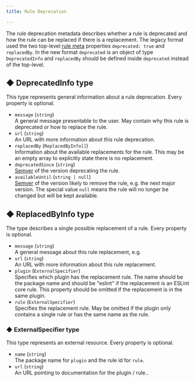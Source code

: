 ```yaml
---
title: Rule Deprecation

---
```

The rule deprecation metadata describes whether a rule is deprecated and how the rule can be replaced if there is a replacement.
The legacy format used the two top-level [rule meta](./custom-rules#rule-structure) properties `deprecated: true` and `replacedBy`.
In the new format `deprecated` is an object of type `DeprecatedInfo` and `replacedBy` should be defined inside `deprecated` instead of the top-level.

## ◆ DeprecatedInfo type

This type represents general information about a rule deprecation.
Every property is optional.

* `message` (`string`)<br>
  A general message presentable to the user. May contain why this rule is deprecated or how to replace the rule.
* `url` (`string`)<br>
  An URL with more information about this rule deprecation.
* `replacedBy` (`ReplacedByInfo[]`)<br>
  Information about the available replacements for the rule.
  This may be an empty array to explicitly state there is no replacement.
* `deprecatedSince` (`string`)<br>
  [Semver](https://semver.org/) of the version deprecating the rule.
* `availableUntil` (`string | null`)<br>
  [Semver](https://semver.org/) of the version likely to remove the rule, e.g. the next major version.
  The special value `null` means the rule will no longer be changed but will be kept available.

## ◆ ReplacedByInfo type

The type describes a single possible replacement of a rule.
Every property is optional.

* `message` (`string`)<br>
  A general message about this rule replacement, e.g.
* `url` (`string`)<br>
  An URL with more information about this rule replacement.
* `plugin` (`ExternalSpecifier`)<br>
  Specifies which plugin has the replacement rule.
  The name should be the package name and should be "eslint" if the replacement is an ESLint core rule.
  This property should be omitted if the replacement is in the same plugin.
* `rule` (`ExternalSpecifier`)<br>
  Specifies the replacement rule.
  May be omitted if the plugin only contains a single rule or has the same name as the rule.

### ◆ ExternalSpecifier type

This type represents an external resource.
Every property is optional.

* `name` (`string`)<br>
  The package name for `plugin` and the rule id for `rule`.
* `url` (`string`)<br>
  An URL pointing to documentation for the plugin / rule..
